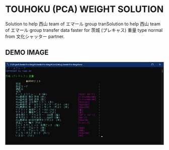 # TOUHOKU (PCA) WEIGHT SOLUTION
 Solution to help 西山 team of エマール group tranSolution to help 西山 team of エマール group transfer data faster for 茨城 (プレキャス) 重量 type normal from 文化シャッター partner.

## DEMO IMAGE
<p align="center">
<img src="https://raw.githubusercontent.com/Tynab/Ibaraki-Pca-Weight/main/pic/0.jpg"></img>
</p>